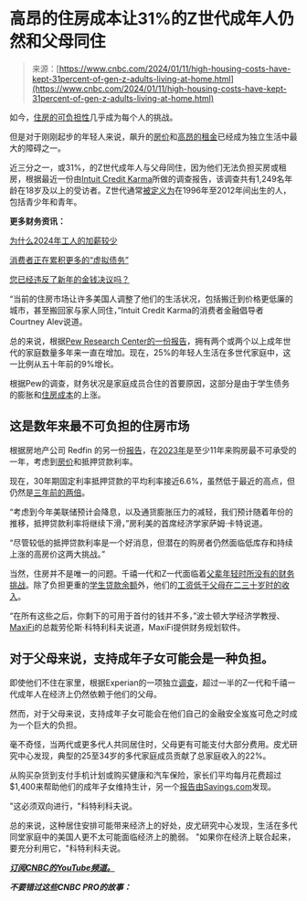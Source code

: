 <!--yml

类别：未分类

日期：2024年05月27日14:42:56

-->

# 高昂的住房成本让31%的Z世代成年人仍然和父母同住

> 来源：[https://www.cnbc.com/2024/01/11/high-housing-costs-have-kept-31percent-of-gen-z-adults-living-at-home.html](https://www.cnbc.com/2024/01/11/high-housing-costs-have-kept-31percent-of-gen-z-adults-living-at-home.html)

如今，[住房的可负担性](https://www.cnbc.com/real-estate/)几乎成为每个人的挑战。

但是对于刚刚起步的年轻人来说，飙升的[房价](https://www.cnbc.com/real-estate/)和[高昂的租金](https://www.cnbc.com/2022/08/23/apartment-rents-are-finally-easing-after-an-incredible-run-heres-how-to-play-it.html)已经成为独立生活中最大的障碍之一。

近三分之一，或31%，的Z世代成年人与父母同住，因为他们无法负担买房或租房，根据最近一份由[Intuit Credit Karma](https://www.creditkarma.com/about/commentary/nearly-a-third-of-gen-z-live-at-home-while-others-struggle-to-afford-rent)所做的调查报告，该调查共有1,249名年龄在18岁及以上的受访者。Z世代通常[被定义为](https://www.pewresearch.org/short-reads/2019/01/17/where-millennials-end-and-generation-z-begins/)在1996年至2012年间出生的人，包括青少年和青年。

**更多财务资讯：**

[为什么2024年工人的加薪较少](https://www.cnbc.com/2024/01/05/why-workers-raises-are-smaller-in-2024-and-may-not-go-up-from-here.html)

[消费者正在累积更多的“虚拟债务”](https://www.cnbc.com/2024/01/07/buy-now-pay-later-is-a-troublesome-type-of-phantom-debt-experts-say.html)

[您已经违反了新年的金钱决议吗？](https://www.cnbc.com/2024/01/08/how-to-make-new-years-money-resolutions-stick.html)

“当前的住房市场让许多美国人调整了他们的生活状况，包括搬迁到价格更低廉的城市，甚至搬回家与家人同住，”Intuit Credit Karma的消费者金融倡导者Courtney Alev说道。

总的来说，根据[Pew Research Center的一份报告](https://www.pewresearch.org/social-trends/2022/03/24/financial-issues-top-the-list-of-reasons-u-s-adults-live-in-multigenerational-homes/)，拥有两个或两个以上成年世代的家庭数量多年来一直在增加。现在，25%的年轻人生活在多世代家庭中，这一比例从五十年前的9%增长。

根据Pew的调查，财务状况是家庭成员合住的首要原因，这部分是由于学生债务的膨胀和[住房成本](https://www.cnbc.com/housing/)的上涨。

## 这是数年来最不可负担的住房市场

根据房地产公司 Redfin 的另一份[报告](https://www.redfin.com/news/housing-affordability-at-record-low-2023/)，在[2023年](https://www.cnbc.com/2023/12/07/2023-was-the-least-affordable-homebuying-year-redfin.html)是至少11年来购房最不可承受的一年，考虑到[房价](https://www.cnbc.com/real-estate/)和抵押贷款利率。

现在，30年期固定利率抵押贷款的平均利率接近6.6%，虽然低于最近的高点，但仍然是[三年前的两倍](https://www.cnbc.com/2024/01/08/mortgage-rate-decline-pushes-buyers-back-into-the-housing-market.html)。

“考虑到今年美联储预计会降息，以及通货膨胀压力的减轻，我们预计随着年份的推移，抵押贷款利率将继续下滑，”房利美的首席经济学家萨姆·卡特说道。

“尽管较低的抵押贷款利率是一个好消息，但潜在的购房者仍然面临低库存和持续上涨的高房价这两大挑战。”

当然，住房并不是唯一的问题。千禧一代和Z一代面临着[父辈年轻时所没有的财务挑战](https://www.cnbc.com/2018/06/20/millennials-moving-out-of-mom-and-dads-place-study-shows.html)。除了负担更重的[学生贷款余额](https://www.cnbc.com/2018/06/16/start-paying-off-your-student-loans-as-soon-as-possible-even-before-graduation.html)外，他们的[工资低于父母在二三十岁时的收入](https://www.cnbc.com/2023/05/09/college-graduates-are-overestimating-starting-salaries-by-30000.html)。

“在所有这些之后，你剩下的可用于首付的钱并不多，”波士顿大学经济学教授、[MaxiFi](https://maxifiplanner.com/)的总裁劳伦斯·科特利科夫说道，MaxiFi提供财务规划软件。

## 对于父母来说，支持成年子女可能会是一种负担。

即使他们不住在家里，根据Experian的一项独立[调查](https://www.experian.com/blogs/news/2023/06/26/gen-z-millennials-seeking-financial-independence/)，超过一半的Z一代和千禧一代成年人在经济上仍然依赖于他们的父母。

然而，对于父母来说，支持成年子女可能会在他们自己的金融安全岌岌可危之时成为一个巨大的负担。

毫不奇怪，当两代或更多代人共同居住时，父母更有可能支付大部分费用。皮尤研究中心发现，典型的25至34岁的多代家庭成员贡献了总家庭收入的22%。

从购买杂货到支付手机计划或购买健康和汽车保险，家长们平均每月花费超过$1,400来帮助他们的成年子女维持生计，另一个[报告由Savings.com](https://www.savings.com/insights/financial-support-for-adult-children-study)发现。

"这必须双向进行，"科特利科夫说。

总的来说，这种居住安排可能带来经济上的好处，皮尤研究中心发现，生活在多代同堂家庭中的美国人更不太可能面临经济上的脆弱。 "如果你在经济上联合起来，要充分利用它，"科特利科夫说。

[***订阅CNBC的YouTube频道。***](https://www.youtube.com/c/CNBC?sub_confirmation=1)

***不要错过这些CNBC PRO的故事：***
